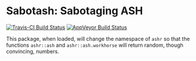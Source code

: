 
<!-- README.md is generated from README.Rmd. Please edit that file -->
Sabotash: Sabotaging ASH
========================

[![Travis-CI Build Status](https://travis-ci.org/.svg?branch=master)](https://travis-ci.org/) [![AppVeyor Build Status](https://ci.appveyor.com/api/projects/status/github/dcgerard/sabotash?branch=master&svg=true)](https://ci.appveyor.com/project/dcgerard/sabotash)

This package, when loaded, will change the namespace of `ashr` so that the functions `ashr::ash` and `ashr::ash.workhorse` will return random, though convincing, numbers.

